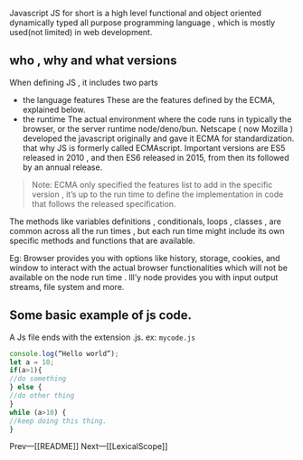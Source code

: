 Javascript JS for short is a high level functional and object oriented dynamically typed all purpose programming language , which is mostly used(not limited) in web development.
## who , why and what versions
When defining JS , it includes two parts 
- the language features
		These are the features defined by the ECMA, explained below.
- the runtime
		The actual environment where the code runs in typically the browser, or the server runtime node/deno/bun.
Netscape ( now Mozilla ) developed the javascript originally and gave it ECMA for standardization. that why JS is formerly called ECMAscript.
Important versions are ES5 released in 2010 , and then ES6 released in 2015, from then its followed by an annual release.
> Note: ECMA only specified the features list to add in the specific version , it’s up to the run time to define the implementation in code that follows the released specification.

The methods like variables definitions , conditionals, loops , classes , are common across all the run times , but each run time might include its own specific methods and functions that are available.

Eg: Browser provides you with options like history, storage, cookies, and window to interact with the actual browser functionalities which will not be available on the node run time .
lll’y node provides you with input output streams, file system and more.

## Some basic example of js code.
A Js file ends with the extension .js. ex: `mycode.js`
```javascript
console.log(“Hello world”);
let a = 10;
if(a>1){
//do something
} else {
//do other thing
}
while (a>10) {
//keep doing this thing.
}
```


Prev—[[README]] 
Next—[[LexicalScope]]
